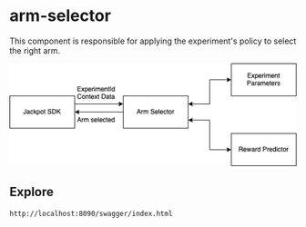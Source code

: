 # arm-selector

This component is responsible for applying the experiment's policy to select the right arm.

![arm-selector diagram](diagrams/arm-selector.drawio.png)

## Explore

```
http://localhost:8090/swagger/index.html
```
